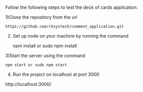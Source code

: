 Follow the following steps to test the deck of cards application.


1)Clone the repository from the url

    https://github.com/rksystech/comment_application.git


2) Set up node on your machine by running the command

    npm install or sudo npm install

3)Start the server using the command 

    npm start or sudo npm start

4) Run the project on localhost at port 3000

http://localhost:3000/